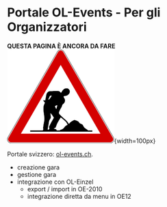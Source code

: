 # Portale OL-Events - Per gli Organizzatori

**QUESTA PAGINA È ANCORA DA FARE**  
![Lavori in corso](../../img/lavori_in_corso.png){width=100px}


Portale svizzero: [ol-events.ch](https://portal.ol-events.ch/it).

- creazione gara
- gestione gara
- integrazione con OL-Einzel
    - export / import in OE-2010
    - integrazione diretta da menu in OE12
